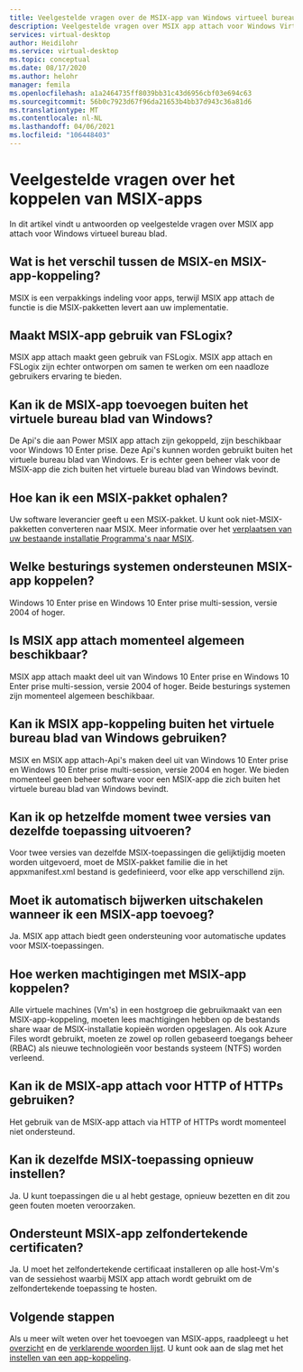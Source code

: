 ```yaml
---
title: Veelgestelde vragen over de MSIX-app van Windows virtueel bureau blad-Azure
description: Veelgestelde vragen over MSIX app attach voor Windows Virtual Desktop.
services: virtual-desktop
author: Heidilohr
ms.service: virtual-desktop
ms.topic: conceptual
ms.date: 08/17/2020
ms.author: helohr
manager: femila
ms.openlocfilehash: a1a2464735ff8039bb31c43d6956cbf03e694c63
ms.sourcegitcommit: 56b0c7923d67f96da21653b4bb37d943c36a81d6
ms.translationtype: MT
ms.contentlocale: nl-NL
ms.lasthandoff: 04/06/2021
ms.locfileid: "106448403"
---
```

# <a name="msix-app-attach-faq"></a>Veelgestelde vragen over het koppelen van MSIX-apps

In dit artikel vindt u antwoorden op veelgestelde vragen over MSIX app attach voor Windows virtueel bureau blad.

## <a name="whats-the-difference-between-msix-and-msix-app-attach"></a>Wat is het verschil tussen de MSIX-en MSIX-app-koppeling?

MSIX is een verpakkings indeling voor apps, terwijl MSIX app attach de functie is die MSIX-pakketten levert aan uw implementatie.

## <a name="does-msix-app-attach-use-fslogix"></a>Maakt MSIX-app gebruik van FSLogix?

MSIX app attach maakt geen gebruik van FSLogix. MSIX app attach en FSLogix zijn echter ontworpen om samen te werken om een naadloze gebruikers ervaring te bieden.

## <a name="can-i-use-the-msix-app-attach-outside-of-windows-virtual-desktop"></a>Kan ik de MSIX-app toevoegen buiten het virtuele bureau blad van Windows?

De Api's die aan Power MSIX app attach zijn gekoppeld, zijn beschikbaar voor Windows 10 Enter prise. Deze Api's kunnen worden gebruikt buiten het virtuele bureau blad van Windows. Er is echter geen beheer vlak voor de MSIX-app die zich buiten het virtuele bureau blad van Windows bevindt.

## <a name="how-do-i-get-an-msix-package"></a>Hoe kan ik een MSIX-pakket ophalen?

Uw software leverancier geeft u een MSIX-pakket. U kunt ook niet-MSIX-pakketten converteren naar MSIX. Meer informatie over het [verplaatsen van uw bestaande installatie Programma's naar MSIX](/windows/msix/packaging-tool/create-an-msix-overview#how-to-move-your-existing-installers-to-msix).

## <a name="which-operating-systems-support-msix-app-attach"></a>Welke besturings systemen ondersteunen MSIX-app koppelen?

Windows 10 Enter prise en Windows 10 Enter prise multi-session, versie 2004 of hoger.

## <a name="is-msix-app-attach-currently-generally-available"></a>Is MSIX app attach momenteel algemeen beschikbaar?

MSIX app attach maakt deel uit van Windows 10 Enter prise en Windows 10 Enter prise multi-session, versie 2004 of hoger. Beide besturings systemen zijn momenteel algemeen beschikbaar. 

## <a name="can-i-use-msix-app-attach-outside-of-windows-virtual-desktop"></a>Kan ik MSIX app-koppeling buiten het virtuele bureau blad van Windows gebruiken?

MSIX en MSIX app attach-Api's maken deel uit van Windows 10 Enter prise en Windows 10 Enter prise multi-session, versie 2004 en hoger. We bieden momenteel geen beheer software voor een MSIX-app die zich buiten het virtuele bureau blad van Windows bevindt.

## <a name="can-i-run-two-versions-of-the-same-application-at-the-same-time"></a>Kan ik op hetzelfde moment twee versies van dezelfde toepassing uitvoeren?

Voor twee versies van dezelfde MSIX-toepassingen die gelijktijdig moeten worden uitgevoerd, moet de MSIX-pakket familie die in het appxmanifest.xml bestand is gedefinieerd, voor elke app verschillend zijn.

## <a name="should-i-disable-auto-update-when-using-msix-app-attach"></a>Moet ik automatisch bijwerken uitschakelen wanneer ik een MSIX-app toevoeg?

Ja. MSIX app attach biedt geen ondersteuning voor automatische updates voor MSIX-toepassingen.

## <a name="how-do-permissions-work-with-msix-app-attach"></a>Hoe werken machtigingen met MSIX-app koppelen?

Alle virtuele machines (Vm's) in een hostgroep die gebruikmaakt van een MSIX-app-koppeling, moeten lees machtigingen hebben op de bestands share waar de MSIX-installatie kopieën worden opgeslagen. Als ook Azure Files wordt gebruikt, moeten ze zowel op rollen gebaseerd toegangs beheer (RBAC) als nieuwe technologieën voor bestands systeem (NTFS) worden verleend.

## <a name="can-i-use-msix-app-attach-for-http-or-https"></a>Kan ik de MSIX-app attach voor HTTP of HTTPs gebruiken?

Het gebruik van de MSIX-app attach via HTTP of HTTPs wordt momenteel niet ondersteund.

## <a name="can-i-restage-the-same-msix-application"></a>Kan ik dezelfde MSIX-toepassing opnieuw instellen?

Ja. U kunt toepassingen die u al hebt gestage, opnieuw bezetten en dit zou geen fouten moeten veroorzaken.

## <a name="does-msix-app-attach-support-self-signed-certificates"></a>Ondersteunt MSIX-app zelfondertekende certificaten?

Ja. U moet het zelfondertekende certificaat installeren op alle host-Vm's van de sessiehost waarbij MSIX app attach wordt gebruikt om de zelfondertekende toepassing te hosten.


## <a name="next-steps"></a>Volgende stappen

Als u meer wilt weten over het toevoegen van MSIX-apps, raadpleegt u het [overzicht](what-is-app-attach.md) en de [verklarende woorden lijst](app-attach-glossary.md). U kunt ook aan de slag met het [instellen van een app-koppeling](app-attach.md).
